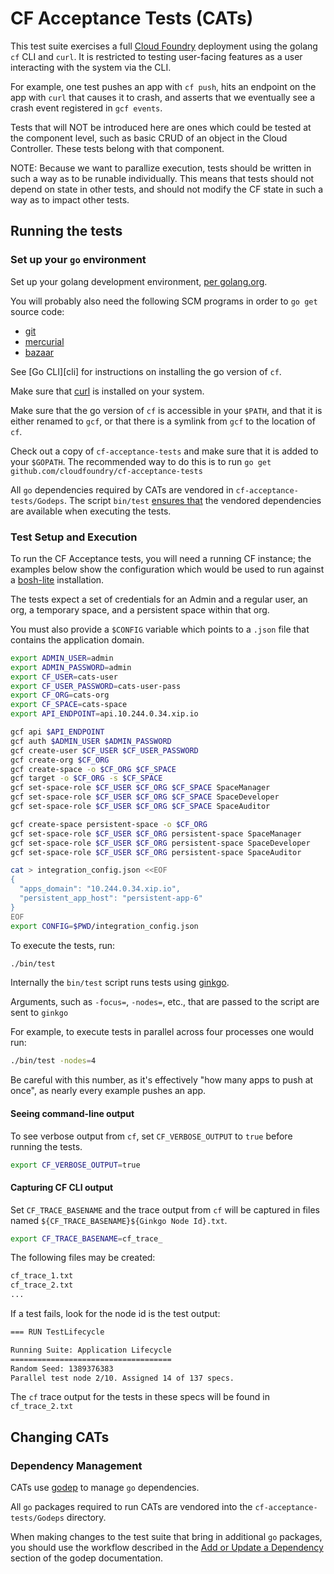 # CF Acceptance Tests (CATs)

This test suite exercises a full [Cloud Foundry](https://github.com/cloudfoundry/cf-release) deployment using
the golang `cf` CLI and `curl`. It is restricted to testing user-facing
features as a user interacting with the system via the CLI.

For example, one test pushes an app with `cf push`, hits an endpoint on the
app with `curl` that causes it to crash, and asserts that we eventually see a
crash event registered in `gcf events`.

Tests that will NOT be introduced here are ones which could be tested at the component level,
such as basic CRUD of an object in the Cloud Controller. These tests belong with that component.

NOTE: Because we want to parallize execution, tests should be written in such a way as to be runable individually.
This means that tests should not depend on state in other tests,
and should not modify the CF state in such a way as to impact other tests.

## Running the tests

### Set up your `go` environment

Set up your golang development environment, [per golang.org](http://golang.org/doc/install).

You will probably also need the following SCM programs in order to `go get` source code:
* [git](http://git-scm.com/)
* [mercurial](http://mercurial.selenic.com/)
* [bazaar](http://bazaar.canonical.com/)

See [Go CLI][cli] for instructions on installing the go version of `cf`.

Make sure that [curl](http://curl.haxx.se/) is installed on your system.

Make sure that the go version of `cf` is accessible in your `$PATH`, and that it is either
renamed to `gcf`, or that there is a symlink from `gcf` to the location of `cf`.

Check out a copy of `cf-acceptance-tests` and make sure that it is added to your `$GOPATH`.
The recommended way to do this is to run `go get github.com/cloudfoundry/cf-acceptance-tests`

All `go` dependencies required by CATs are vendored in `cf-acceptance-tests/Godeps`. The script `bin/test`
[ensures that](https://github.com/cloudfoundry/cf-acceptance-tests/blob/master/bin/test#L10-L15)
the vendored dependencies are available when executing the tests.

### Test Setup and Execution

To run the CF Acceptance tests, you will need a running CF instance; the examples below show the configuration
which would be used to run against a [bosh-lite](https://github.com/cloudfoundry/bosh-lite) installation.

The tests expect a set of credentials for an Admin and a regular user, an org, a temporary space,
and a persistent space within that org.

You must also provide a `$CONFIG` variable which points to a `.json` file that contains the application domain.

```bash
export ADMIN_USER=admin
export ADMIN_PASSWORD=admin
export CF_USER=cats-user
export CF_USER_PASSWORD=cats-user-pass
export CF_ORG=cats-org
export CF_SPACE=cats-space
export API_ENDPOINT=api.10.244.0.34.xip.io

gcf api $API_ENDPOINT
gcf auth $ADMIN_USER $ADMIN_PASSWORD
gcf create-user $CF_USER $CF_USER_PASSWORD
gcf create-org $CF_ORG
gcf create-space -o $CF_ORG $CF_SPACE
gcf target -o $CF_ORG -s $CF_SPACE
gcf set-space-role $CF_USER $CF_ORG $CF_SPACE SpaceManager
gcf set-space-role $CF_USER $CF_ORG $CF_SPACE SpaceDeveloper
gcf set-space-role $CF_USER $CF_ORG $CF_SPACE SpaceAuditor

gcf create-space persistent-space -o $CF_ORG
gcf set-space-role $CF_USER $CF_ORG persistent-space SpaceManager
gcf set-space-role $CF_USER $CF_ORG persistent-space SpaceDeveloper
gcf set-space-role $CF_USER $CF_ORG persistent-space SpaceAuditor

cat > integration_config.json <<EOF
{
  "apps_domain": "10.244.0.34.xip.io",
  "persistent_app_host": "persistent-app-6"
}
EOF
export CONFIG=$PWD/integration_config.json
```

To execute the tests, run:

```bash
./bin/test
```

Internally the `bin/test` script runs tests using [ginkgo](https://github.com/onsi/ginkgo).

Arguments, such as `-focus=`, `-nodes=`, etc., that are passed to the script are sent to `ginkgo`

For example, to execute tests in parallel across four processes one would run:

```bash
./bin/test -nodes=4
```

Be careful with this number, as it's effectively "how many apps to push at once", as nearly every example pushes an app.

#### Seeing command-line output

To see verbose output from `cf`, set `CF_VERBOSE_OUTPUT` to `true` before running the tests.

```bash
export CF_VERBOSE_OUTPUT=true
```

#### Capturing CF CLI output

Set `CF_TRACE_BASENAME` and the trace output from `cf` will be captured in files named
`${CF_TRACE_BASENAME}${Ginkgo Node Id}.txt`.

```bash
export CF_TRACE_BASENAME=cf_trace_
```

The following files may be created:

```bash
cf_trace_1.txt
cf_trace_2.txt
...
```

If a test fails, look for the node id is the test output:

```bash
=== RUN TestLifecycle

Running Suite: Application Lifecycle
====================================
Random Seed: 1389376383
Parallel test node 2/10. Assigned 14 of 137 specs.
```

The `cf` trace output for the tests in these specs will be found in `cf_trace_2.txt`


## Changing CATs

### Dependency Management

CATs use [godep](https://github.com/tools/godep) to manage `go` dependencies.

All `go` packages required to run CATs are vendored into the `cf-acceptance-tests/Godeps` directory.

When making changes to the test suite that bring in additional `go` packages, you should use the workflow described in the
[Add or Update a Dependency](https://github.com/tools/godep#add-or-update-a-dependency) section of the godep documentation.